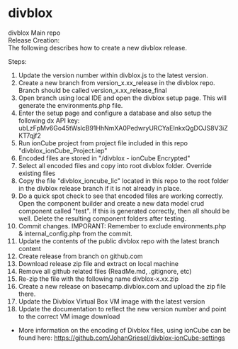 # divblox
divblox Main repo<br>
Release Creation:<br>
The following describes how to create a new divblox release.

Steps:

1. Update the version number within divblox.js to the latest version.
2. Create a new branch from version_x.xx_release in the divblox repo. Branch should be called version_x.xx_release_final
3. Open branch using local IDE and open the divblox setup page. This will generate the environments.php file.
4. Enter the setup page and configure a database and also setup the following dx API key: ubLzFpMv6Go45tWslcB91HhNmXA0PedwryURCYaEInkxQgDOJS8V3iZKT7qjf2
5. Run ionCube project from project file included in this repo "divblox_ionCube_Project.iep"
6. Encoded files are stored in "/divblox - ionCube Encrypted"
7. Select all encoded files and copy into root divblox folder. Override existing files
8. Copy the file "divblox_ioncube_lic" located in this repo to the root folder in the divblox release branch if it is not already in place.
9. Do a quick spot check to see that encoded files are working correctly. Open the component builder and create a new data model crud component called "test". If this is generated correctly, then all should be well. Delete the resulting component folders after testing. 
10. Commit changes. IMPORANT: Remember to exclude environments.php & internal_config.php from the commit.
11. Update the contents of the public divblox repo with the latest branch content
12. Create release from branch on github.com
13. Download release zip file and extract on local machine
14. Remove all github related files (ReadMe.md, .gitignore, etc)
15. Re-zip the file with the following name divblox-x.xx.zip
16. Create a new release on basecamp.divblox.com and upload the zip file there.
17. Update the Divblox Virtual Box VM image with the latest version
18. Update the documentation to reflect the new version number and point to the correct VM image download
- More information on the encoding of Divblox files, using ionCube can be found here: <a href="https://github.com/JohanGriesel/divblox-ionCube-settings">https://github.com/JohanGriesel/divblox-ionCube-settings</a>
<br><br>
